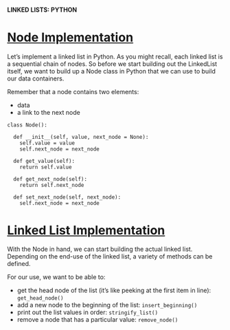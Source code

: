 #### LINKED LISTS: PYTHON
# [Node Implementation](https://www.codecademy.com/courses/linear-data-structures/lessons/learn-linked-lists-python/exercises/linked-lists-python-node)
Let’s implement a linked list in Python. 
As you might recall, each linked list is a sequential chain of nodes. 
So before we start building out the LinkedList itself, we want to build up a Node class in Python that we can use to build our data containers.

Remember that a node contains two elements:
* data
* a link to the next node
```
class Node():
  
  def __init__(self, value, next_node = None):
    self.value = value
    self.next_node = next_node

  def get_value(self):
    return self.value

  def get_next_node(self):
    return self.next_node

  def set_next_node(self, next_node):
    self.next_node = next_node
```
# [Linked List Implementation](https://www.codecademy.com/courses/linear-data-structures/lessons/learn-linked-lists-python/exercises/linked-lists-python-list-i)
With the Node in hand, we can start building the actual linked list. Depending on the end-use of the linked list, a variety of methods can be defined.

For our use, we want to be able to:
* get the head node of the list (it’s like peeking at the first item in line): `get_head_node()`
* add a new node to the beginning of the list: `insert_beginning()`
* print out the list values in order: `stringify_list()`
* remove a node that has a particular value: `remove_node()`

